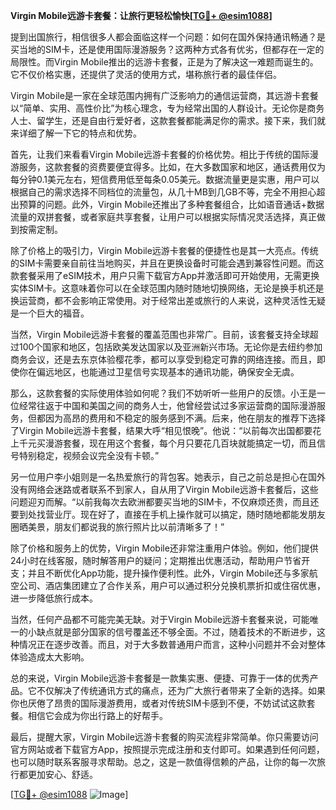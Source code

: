 **Virgin Mobile远游卡套餐：让旅行更轻松愉快[[TG💪+ @esim1088](https://t.me/s/esim1088)]**

提到出国旅行，相信很多人都会面临这样一个问题：如何在国外保持通讯畅通？是买当地的SIM卡，还是使用国际漫游服务？这两种方式各有优劣，但都存在一定的局限性。而Virgin Mobile推出的远游卡套餐，正是为了解决这一难题而诞生的。它不仅价格实惠，还提供了灵活的使用方式，堪称旅行者的最佳伴侣。

Virgin Mobile是一家在全球范围内拥有广泛影响力的通信运营商，其远游卡套餐以“简单、实用、高性价比”为核心理念，专为经常出国的人群设计。无论你是商务人士、留学生，还是自由行爱好者，这款套餐都能满足你的需求。接下来，我们就来详细了解一下它的特点和优势。

首先，让我们来看看Virgin Mobile远游卡套餐的价格优势。相比于传统的国际漫游服务，这款套餐的资费要便宜得多。比如，在大多数国家和地区，通话费用仅为每分钟0.1美元左右，短信费用低至每条0.05美元。数据流量更是实惠，用户可以根据自己的需求选择不同档位的流量包，从几十MB到几GB不等，完全不用担心超出预算的问题。此外，Virgin Mobile还推出了多种套餐组合，比如语音通话+数据流量的双拼套餐，或者家庭共享套餐，让用户可以根据实际情况灵活选择，真正做到按需定制。

除了价格上的吸引力，Virgin Mobile远游卡套餐的便捷性也是其一大亮点。传统的SIM卡需要亲自前往当地购买，并且在更换设备时可能会遇到兼容性问题。而这款套餐采用了eSIM技术，用户只需下载官方App并激活即可开始使用，无需更换实体SIM卡。这意味着你可以在全球范围内随时随地切换网络，无论是换手机还是换运营商，都不会影响正常使用。对于经常出差或旅行的人来说，这种灵活性无疑是一个巨大的福音。

当然，Virgin Mobile远游卡套餐的覆盖范围也非常广。目前，该套餐支持全球超过100个国家和地区，包括欧美发达国家以及亚洲新兴市场。无论你是去纽约参加商务会议，还是去东京体验樱花季，都可以享受到稳定可靠的网络连接。而且，即使你在偏远地区，也能通过卫星信号实现基本的通讯功能，确保安全无虞。

那么，这款套餐的实际使用体验如何呢？我们不妨听听一些用户的反馈。小王是一位经常往返于中国和美国之间的商务人士，他曾经尝试过多家运营商的国际漫游服务，但都因为高昂的费用和不稳定的服务感到不满。后来，他在朋友的推荐下选择了Virgin Mobile远游卡套餐，结果大呼“相见恨晚”。他说：“以前每次出国都要花上千元买漫游套餐，现在用这个套餐，每个月只要花几百块就能搞定一切，而且信号特别稳定，视频会议完全没有卡顿。”

另一位用户李小姐则是一名热爱旅行的背包客。她表示，自己之前总是担心在国外没有网络会迷路或者联系不到家人，自从用了Virgin Mobile远游卡套餐后，这些问题迎刃而解。“以前我每次去欧洲都要买当地的SIM卡，不仅麻烦还贵，而且还要到处找营业厅。现在好了，直接在手机上操作就可以搞定，随时随地都能发朋友圈晒美景，朋友们都说我的旅行照片比以前清晰多了！”

除了价格和服务上的优势，Virgin Mobile还非常注重用户体验。例如，他们提供24小时在线客服，随时解答用户的疑问；定期推出优惠活动，帮助用户节省开支；并且不断优化App功能，提升操作便利性。此外，Virgin Mobile还与多家航空公司、酒店集团建立了合作关系，用户可以通过积分兑换机票折扣或住宿优惠，进一步降低旅行成本。

当然，任何产品都不可能完美无缺。对于Virgin Mobile远游卡套餐来说，可能唯一的小缺点就是部分国家的信号覆盖还不够全面。不过，随着技术的不断进步，这种情况正在逐步改善。而且，对于大多数普通用户而言，这种小问题并不会对整体体验造成太大影响。

总的来说，Virgin Mobile远游卡套餐是一款集实惠、便捷、可靠于一体的优秀产品。它不仅解决了传统通讯方式的痛点，还为广大旅行者带来了全新的选择。如果你也厌倦了昂贵的国际漫游费用，或者对传统SIM卡感到不便，不妨试试这款套餐。相信它会成为你出行路上的好帮手。

最后，提醒大家，Virgin Mobile远游卡套餐的购买流程非常简单。你只需要访问官方网站或者下载官方App，按照提示完成注册和支付即可。如果遇到任何问题，也可以随时联系客服寻求帮助。总之，这是一款值得信赖的产品，让你的每一次旅行都更加安心、舒适。

[[TG💪+ @esim1088](https://t.me/s/esim1088) ![Image](https://i.postimg.cc/4NQfJmqS/Snipaste-2025-05-13-00-14-12.png)]